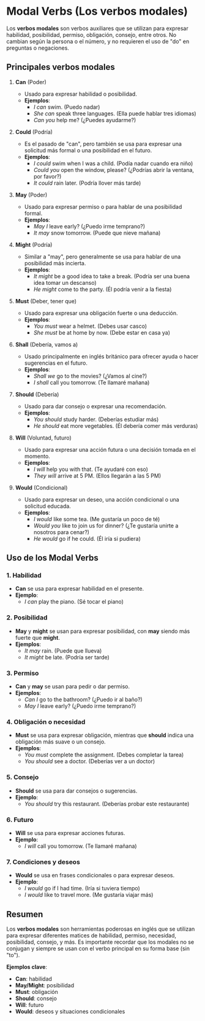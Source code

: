 # Modal Verbs (Los verbos modales)

Los **verbos modales** son verbos auxiliares que se utilizan para expresar habilidad, posibilidad, permiso, obligación, consejo, entre otros. No cambian según la persona o el número, y no requieren el uso de "do" en preguntas o negaciones.

## Principales verbos modales

1. **Can** (Poder)
   - Usado para expresar habilidad o posibilidad.
   - **Ejemplos**:
     - *I can* swim. (Puedo nadar)
     - *She can* speak three languages. (Ella puede hablar tres idiomas)
     - *Can you* help me? (¿Puedes ayudarme?)

2. **Could** (Podría)
   - Es el pasado de "can", pero también se usa para expresar una solicitud más formal o una posibilidad en el futuro.
   - **Ejemplos**:
     - *I could* swim when I was a child. (Podía nadar cuando era niño)
     - *Could you* open the window, please? (¿Podrías abrir la ventana, por favor?)
     - *It could* rain later. (Podría llover más tarde)

3. **May** (Poder)
   - Usado para expresar permiso o para hablar de una posibilidad formal.
   - **Ejemplos**:
     - *May I* leave early? (¿Puedo irme temprano?)
     - *It may* snow tomorrow. (Puede que nieve mañana)

4. **Might** (Podría)
   - Similar a "may", pero generalmente se usa para hablar de una posibilidad más incierta.
   - **Ejemplos**:
     - *It might* be a good idea to take a break. (Podría ser una buena idea tomar un descanso)
     - *He might* come to the party. (Él podría venir a la fiesta)

5. **Must** (Deber, tener que)
   - Usado para expresar una obligación fuerte o una deducción.
   - **Ejemplos**:
     - *You must* wear a helmet. (Debes usar casco)
     - *She must* be at home by now. (Debe estar en casa ya)

6. **Shall** (Debería, vamos a)
   - Usado principalmente en inglés británico para ofrecer ayuda o hacer sugerencias en el futuro.
   - **Ejemplos**:
     - *Shall we* go to the movies? (¿Vamos al cine?)
     - *I shall* call you tomorrow. (Te llamaré mañana)

7. **Should** (Debería)
   - Usado para dar consejo o expresar una recomendación.
   - **Ejemplos**:
     - *You should* study harder. (Deberías estudiar más)
     - *He should* eat more vegetables. (Él debería comer más verduras)

8. **Will** (Voluntad, futuro)
   - Usado para expresar una acción futura o una decisión tomada en el momento.
   - **Ejemplos**:
     - *I will* help you with that. (Te ayudaré con eso)
     - *They will* arrive at 5 PM. (Ellos llegarán a las 5 PM)

9. **Would** (Condicional)
   - Usado para expresar un deseo, una acción condicional o una solicitud educada.
   - **Ejemplos**:
     - *I would* like some tea. (Me gustaría un poco de té)
     - *Would you* like to join us for dinner? (¿Te gustaría unirte a nosotros para cenar?)
     - *He would* go if he could. (Él iría si pudiera)

## Uso de los Modal Verbs

### 1. **Habilidad**
   - **Can** se usa para expresar habilidad en el presente.
   - **Ejemplo**:
     - *I can* play the piano. (Sé tocar el piano)

### 2. **Posibilidad**
   - **May** y **might** se usan para expresar posibilidad, con **may** siendo más fuerte que **might**.
   - **Ejemplos**:
     - *It may* rain. (Puede que llueva)
     - *It might* be late. (Podría ser tarde)

### 3. **Permiso**
   - **Can** y **may** se usan para pedir o dar permiso.
   - **Ejemplos**:
     - *Can I* go to the bathroom? (¿Puedo ir al baño?)
     - *May I* leave early? (¿Puedo irme temprano?)

### 4. **Obligación o necesidad**
   - **Must** se usa para expresar obligación, mientras que **should** indica una obligación más suave o un consejo.
   - **Ejemplos**:
     - *You must* complete the assignment. (Debes completar la tarea)
     - *You should* see a doctor. (Deberías ver a un doctor)

### 5. **Consejo**
   - **Should** se usa para dar consejos o sugerencias.
   - **Ejemplo**:
     - *You should* try this restaurant. (Deberías probar este restaurante)

### 6. **Futuro**
   - **Will** se usa para expresar acciones futuras.
   - **Ejemplo**:
     - *I will* call you tomorrow. (Te llamaré mañana)

### 7. **Condiciones y deseos**
   - **Would** se usa en frases condicionales o para expresar deseos.
   - **Ejemplo**:
     - *I would* go if I had time. (Iría si tuviera tiempo)
     - *I would* like to travel more. (Me gustaría viajar más)

## Resumen

Los **verbos modales** son herramientas poderosas en inglés que se utilizan para expresar diferentes matices de habilidad, permiso, necesidad, posibilidad, consejo, y más. Es importante recordar que los modales no se conjugan y siempre se usan con el verbo principal en su forma base (sin "to").

**Ejemplos clave**:
- **Can**: habilidad
- **May/Might**: posibilidad
- **Must**: obligación
- **Should**: consejo
- **Will**: futuro
- **Would**: deseos y situaciones condicionales
